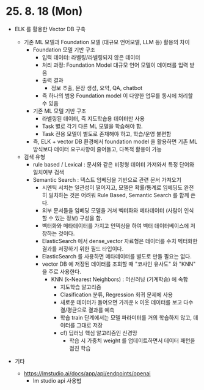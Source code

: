# 25. 8. 18 (Mon)

* ELK 를 활용한 Vector DB 구축
  * 기존 ML 모델과 Foundation 모델 (대규모 언어모델, LLM 등) 활용의 차이
    * Foundation 모델 기반 구조
      * 입력 데이터: 라벨링/라벨링되지 않은 데이터
      * 처리 과정: Foundation Model 대규모 언어 모델이 데이터를 입력 받음
      * 출력 결과
        * 정보 추출, 문장 생성, 요약, QA, chatbot
      * 즉 하나의 범용 Foundation model 이 다양한 업무를 동시에 처리할 수 있음
    * 기존 ML 모델 기반 구조
      * 라벨링된 데이터, 즉 지도학습용 데이터만 사용
      * Task 별로 각기 다른 ML 모델을 학습해야 함.
      * Task 전용 모델이 별도로 존재해야 하고, 학습/운영 불편함
    * 즉, ELK + vector DB 환경에서 foundation model 을 활용하면 기존 ML 방식보다 데이터 요구사항이 줄어들고, 다목적 활용이 가능
  * 검색 유형
    * rule based / Lexical : 문서와 같은 비정형 데이터 가져와서 특정 단어와 일치여부 검색
    * Semantic Search : 텍스트 임베딩을 기반으로 관련 문서 가져오기
      * 시멘틱 서치는 일관성이 떨어지고, 모델은 확률/통계로 임베딩도 완전히 일치하는 것은 어려워 Rule Based, Semantic Search 를 함께 쓴다.
      * 외부 문서들을 임베딩 모델을 거쳐 벡터화와 메타데이터 (사람이 인식할 수 있는 정보) 구성을 함.
      * 벡터화와 메타데이터를 가지고 인덱싱을 하여 벡터 데이터베이스에 저장하는 것이다.
      * ElasticSearch 에서 dense_vector 자료형은 데이터를 수치 벡터화한 결과를 저장하기 위한 필드 타입이다.
      * ElasticSearch 를 사용하면 메타데이터를 별도로 만들 필요는 없다.
      * vector DB 에 저장된 데이터를 조회할 때 "코사인 유사도" 와 "KNN" 을 주로 사용한다.
        * KNN (k-Nearest Neighbors) : 머신러닝 (기계학습) 에 속함
          * 지도학습 알고리즘
          * Clasification 분류, Regression 회귀 문제에 사용
          * 새로운 데이터가 들어오면 가까운 k 이웃 데이터를 보고 다수결/평균으로 결과를 예측
          * 학습 train 단계에서는 모델 파라미터를 거의 학습하지 않고, 데이터를 그대로 저장
          * cf) 딥러닝 핵심 알고리즘인 신경망
            * 학습 시 가중치 weight 를 업데이트하면서 데이터 패턴을 점진 학습

* 기타
  * https://lmstudio.ai/docs/app/api/endpoints/openai
    * lm studio api 사용법
